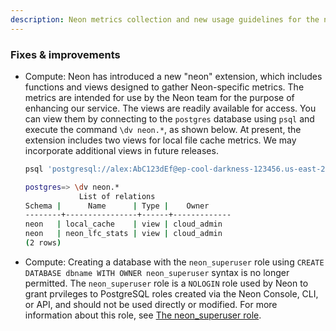 ```yaml
---
description: Neon metrics collection and new usage guidelines for the neon_superuser role
---
```


### Fixes & improvements

- Compute: Neon has introduced a new "neon" extension, which includes functions and views designed to gather Neon-specific metrics. The metrics are intended for use by the Neon team for the purpose of enhancing our service. The views are readily available for access. You can view them by connecting to the `postgres` database using `psql` and execute the command `\dv neon.*`, as shown below. At present, the extension includes two views for local file cache metrics. We may incorporate additional views in future releases.

    ```bash
    psql 'postgresql://alex:AbC123dEf@ep-cool-darkness-123456.us-east-2.aws.neon.tech/postgres?sslmode=require'

    postgres=> \dv neon.*
                List of relations
    Schema |      Name      | Type |    Owner    
    --------+----------------+------+-------------
    neon   | local_cache    | view | cloud_admin
    neon   | neon_lfc_stats | view | cloud_admin
    (2 rows)
    ```

- Compute: Creating a database with the `neon_superuser` role using `CREATE DATABASE dbname WITH OWNER neon_superuser` syntax is no longer permitted. The `neon_superuser` role is a `NOLOGIN` role used by Neon to grant prvileges to PostgreSQL roles created via the Neon Console, CLI, or API, and should not be used directly or modified. For more information about this role, see [The neon_superuser role](/docs/manage/roles#the-neonsuperuser-role).

